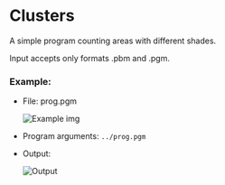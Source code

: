 # Clusters
A simple program counting areas with different shades.

Input accepts only formats .pbm and .pgm.

### Example:

  *  File: prog.pgm
  
     ![Example img][prog] 
  
  
  *  Program arguments: 
     `../prog.pgm`
  
  *  Output:
  
     ![Output][output]


[output]: https://github.com/PiotrZycki/Clusters/assets/96142056/1b97c444-8ec9-4f07-a515-7a2d15ff3977
[prog]: https://github.com/PiotrZycki/Clusters/assets/96142056/2886ea95-6a02-4e3d-8dba-8f9ad3f4fb0b
